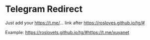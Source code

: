 # Telegram Redirect

Just add your https://t.me/... link after https://rosloves.github.io/tg/#

Example: https://roslovets.github.io/tg/#https://t.me/xuyanet
